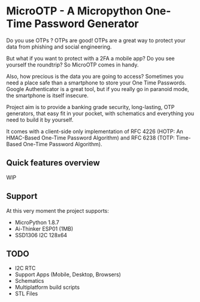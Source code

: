 MicroOTP - A Micropython One-Time Password Generator
====================================================

Do you use OTPs ? OTPs are good!
OTPs are a great way to protect your data from phishing and social engineering.

But what if you want to protect with a 2FA a mobile app?
Do you see yourself the roundtrip? So MicroOTP comes in handy.

Also, how precious is the data you are going to access?
Sometimes you need a place safe than a smartphone to store your One Time Passwords.
Google Authenticator is a great tool, but if you really go in paranoid mode, the smartphone is itself insecure.

Project aim is to provide a banking grade security, long-lasting, OTP generators, that easy fit in your pocket,
with schematics and everything you need to build it by yourself.

It comes with a client-side only implementation of RFC 4226 (HOTP: An HMAC-Based One-Time Password Algorithm)
and RFC 6238 (TOTP: Time-Based One-Time Password Algorithm).



Quick features overview
-----------------------

WIP

Support
-------

At this very moment the project supports:

- MicroPython 1.8.7
- Ai-Thinker ESP01 (1MB)
- SSD1306 I2C 128x64

TODO
----

- I2C RTC
- Support Apps (Mobile, Desktop, Browsers)
- Schematics
- Multiplatform build scripts
- STL Files